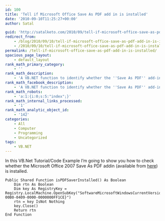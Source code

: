 ```yaml
---
id: 100
title: 'Tell if Microsoft Office Save As PDF add in is installed'
date: '2010-09-10T11:25:27+00:00'
author: Satal

guid: 'http://satalketo.com/2010/09/tell-if-microsoft-office-save-as-pdf-add-in-is-installed/'
redirect_from:
    - /blog/2010/09/10/tell-if-microsoft-office-save-as-pdf-add-in-is-installed/
    - /2010/09/10/tell-if-microsoft-office-save-as-pdf-add-in-is-installed/
permalink: /tell-if-microsoft-office-save-as-pdf-add-in-is-installed/
spacious_page_layout:
    - default_layout
rank_math_primary_category:
    - ''
rank_math_description:
    - 'A VB.NET function to identify whether the ''Save As PDF'' add-in for Microsoft Office 2007 has been installed'
rank_math_facebook_description:
    - 'A VB.NET function to identify whether the ''Save As PDF'' add-in for Microsoft Office 2007 has been installed'
rank_math_robots:
    - 'a:1:{i:0;s:5:"index";}'
rank_math_internal_links_processed:
    - '1'
rank_math_analytic_object_id:
    - '142'
categories:
    - All
    - Computer
    - Programming
    - Uncategorized
tags:
    - VB.NET
---
```


In this VB.Net Tutorial/Code Example I’m going to show you how to check whether the Microsoft Office 2007 Save As PDF addin (available from [here](https://www.microsoft.com/en-gb/download/details.aspx?id=7)) is installed.

```vbnet
Public Shared Function isPDFSaverInstalled() As Boolean
    Dim rtn As Boolean
    Dim key As RegistryKey = Registry.LocalMachine.OpenSubKey("SoftwareMicrosoftWindowsCurrentVersionUninstall{90120000-00B0-0409-0000-0000000FF1CE}")
    rtn = key IsNot Nothing
    key.Close()
    Return rtn
End Function
```